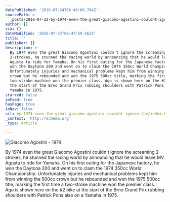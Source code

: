 ```yaml
---
datePublished: '2016-07-24T06:48:00.764Z'
sourcePath: >-
  _posts/2016-07-22-by-1974-even-the-great-giacomo-agostini-couldnt-ignore-the.md
author: []
via: {}
dateModified: '2016-07-24T06:47:59.562Z'
title: ''
publisher: {}
description: >-
  By 1974 even the great Giacomo Agostini couldn't ignore the screaming
  2-strokes, he stunned the racing world by announcing that he would leave MV
  Agusta to ride for Yamaha. On his first outing for the Japanese factory, he
  won the Daytona 200 and went on to claim the 1974 350cc World Championship.
  Unfortunately injuries and mechanical problems kept him from winning the 500cc
  crown but he rebounded and won the 1975 500cc title, marking the first time a
  two-stroke machine won the premier class. Ago is shown here on the #2 bike at
  the start of the Brno Grand Prix rubbing shoulders with Patrick Pons also on a
  Yamaha in 1975.
starred: false
inFeed: true
hasPage: true
inNav: false
url: by-1974-even-the-great-giacomo-agostini-couldnt-ignore-the/index.html
_context: 'http://schema.org'
_type: Article

---
```

![Giacomo Agostini - 1974](https://the-grid-user-content.s3-us-west-2.amazonaws.com/244905f8-2e88-46a5-a583-da1f587882a9.jpg)

By 1974 even the great Giacomo Agostini couldn't ignore the screaming 2-strokes, he stunned the racing world by announcing that he would leave MV Agusta to ride for Yamaha. On his first outing for the Japanese factory, he won the Daytona 200 and went on to claim the 1974 350cc World Championship. Unfortunately injuries and mechanical problems kept him from winning the 500cc crown but he rebounded and won the 1975 500cc title, marking the first time a two-stroke machine won the premier class. Ago is shown here on the \#2 bike at the start of the Brno Grand Prix rubbing shoulders with Patrick Pons also on a Yamaha in 1975\.
